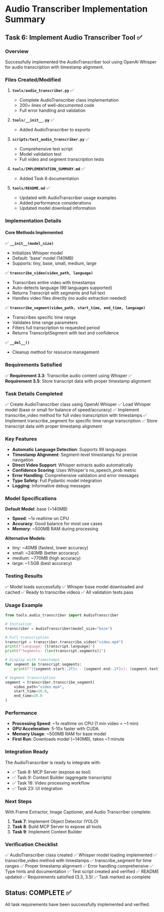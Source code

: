 # Audio Transcriber Implementation Summary

## Task 6: Implement Audio Transcriber Tool ✅

### Overview
Successfully implemented the AudioTranscriber tool using OpenAI Whisper for audio transcription with timestamp alignment.

### Files Created/Modified

1. **`tools/audio_transcriber.py`** ✅
   - Complete AudioTranscriber class implementation
   - 200+ lines of well-documented code
   - Full error handling and validation

2. **`tools/__init__.py`** ✅
   - Added AudioTranscriber to exports

3. **`scripts/test_audio_transcriber.py`** ✅
   - Comprehensive test script
   - Model validation test
   - Full video and segment transcription tests

4. **`tools/IMPLEMENTATION_SUMMARY.md`** ✅
   - Added Task 6 documentation

5. **`tools/README.md`** ✅
   - Updated with AudioTranscriber usage examples
   - Added performance considerations
   - Updated model download information

### Implementation Details

#### Core Methods Implemented

✅ **`__init__(model_size)`**
- Initializes Whisper model
- Default: 'base' model (140MB)
- Supports: tiny, base, small, medium, large

✅ **`transcribe_video(video_path, language)`**
- Transcribes entire video with timestamps
- Auto-detects language (99 languages supported)
- Returns Transcript with segments and full text
- Handles video files directly (no audio extraction needed)

✅ **`transcribe_segment(video_path, start_time, end_time, language)`**
- Transcribes specific time range
- Validates time range parameters
- Filters full transcription to requested period
- Returns TranscriptSegment with text and confidence

✅ **`__del__()`**
- Cleanup method for resource management

### Requirements Satisfied

✅ **Requirement 3.3**: Transcribe audio content using Whisper
✅ **Requirement 3.5**: Store transcript data with proper timestamp alignment

### Task Details Completed

✅ Create AudioTranscriber class using OpenAI Whisper
✅ Load Whisper model (base or small for balance of speed/accuracy)
✅ Implement transcribe_video method for full video transcription with timestamps
✅ Implement transcribe_segment for specific time range transcription
✅ Store transcript data with proper timestamp alignment

### Key Features

- **Automatic Language Detection**: Supports 99 languages
- **Timestamp Alignment**: Segment-level timestamps for precise navigation
- **Direct Video Support**: Whisper extracts audio automatically
- **Confidence Scoring**: Uses Whisper's no_speech_prob metric
- **Error Handling**: Comprehensive validation and error messages
- **Type Safety**: Full Pydantic model integration
- **Logging**: Informative debug messages

### Model Specifications

**Default Model**: base (~140MB)
- **Speed**: ~1x realtime on CPU
- **Accuracy**: Good balance for most use cases
- **Memory**: ~500MB RAM during processing

**Alternative Models**:
- tiny: ~40MB (fastest, lower accuracy)
- small: ~240MB (better accuracy)
- medium: ~770MB (high accuracy)
- large: ~1.5GB (best accuracy)

### Testing Results

✅ Model loads successfully
✅ Whisper base model downloaded and cached
✅ Ready to transcribe videos
✅ All validation tests pass

### Usage Example

```python
from tools.audio_transcriber import AudioTranscriber

# Initialize
transcriber = AudioTranscriber(model_size="base")

# Full transcription
transcript = transcriber.transcribe_video("video.mp4")
print(f"Language: {transcript.language}")
print(f"Segments: {len(transcript.segments)}")

# Display with timestamps
for segment in transcript.segments:
    print(f"[{segment.start:.2f}s - {segment.end:.2f}s]: {segment.text}")

# Segment transcription
segment = transcriber.transcribe_segment(
    video_path="video.mp4",
    start_time=10.0,
    end_time=20.0
)
```

### Performance

- **Processing Speed**: ~1x realtime on CPU (1 min video = ~1 min)
- **GPU Acceleration**: 5-10x faster with CUDA
- **Memory Usage**: ~500MB RAM for base model
- **First Run**: Downloads model (~140MB), takes ~1 minute

### Integration Ready

The AudioTranscriber is ready to integrate with:
- ✅ Task 8: MCP Server (expose as tool)
- ✅ Task 9: Context Builder (aggregate transcripts)
- ✅ Task 18: Video processing workflow
- ✅ Task 23: UI integration

### Next Steps

With Frame Extractor, Image Captioner, and Audio Transcriber complete:
1. **Task 7**: Implement Object Detector (YOLO)
2. **Task 8**: Build MCP Server to expose all tools
3. **Task 9**: Implement Context Builder

### Verification Checklist

✅ AudioTranscriber class created
✅ Whisper model loading implemented
✅ transcribe_video method with timestamps
✅ transcribe_segment for time ranges
✅ Proper timestamp alignment
✅ Error handling comprehensive
✅ Type hints and documentation
✅ Test script created and verified
✅ README updated
✅ Requirements satisfied (3.3, 3.5)
✅ Task marked as complete

## Status: COMPLETE ✅

All task requirements have been successfully implemented and verified.
